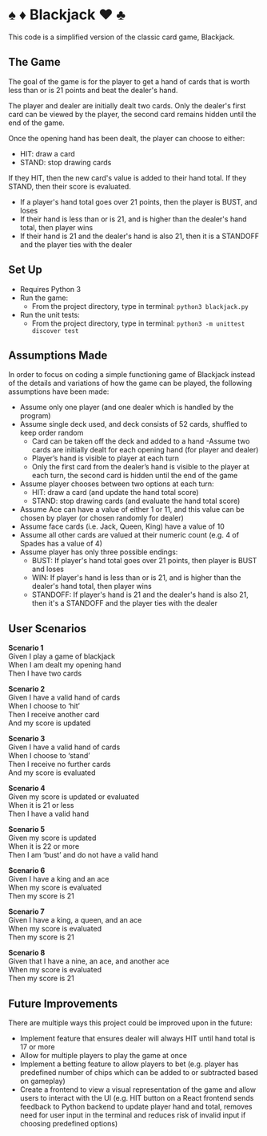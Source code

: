 # :spades: :diamonds: Blackjack :hearts: :clubs:

This code is a simplified version of the classic card game, Blackjack.


## The Game

The goal of the game is for the player to get a hand of cards that is worth less than or is 21 points and beat the dealer's hand.

The player and dealer are initially dealt two cards. Only the dealer's first card can be viewed by the player, the second card remains hidden until the end of the game.

Once the opening hand has been dealt, the player can choose to either:
- HIT: draw a card
- STAND: stop drawing cards

If they HIT, then the new card's value is added to their hand total. If they STAND, then their score is evaluated.

- If a player's hand total goes over 21 points, then the player is BUST, and loses
- If their hand is less than or is 21, and is higher than the dealer's hand total, then player wins
- If their hand is 21 and the dealer's hand is also 21, then it is a STANDOFF and the player ties with the dealer

## Set Up

- Requires Python 3
- Run the game:
  - From the project directory, type in terminal: `python3 blackjack.py`
- Run the unit tests:
    - From the project directory, type in terminal: `python3 -m unittest discover test`
    
## Assumptions Made

In order to focus on coding a simple functioning game of Blackjack instead of the details and variations of how the game can be played, the following assumptions have been made:

- Assume only one player (and one dealer which is handled by the program)
- Assume single deck used, and deck consists of 52 cards, shuffled to keep order random
  - Card can be taken off the deck and added to a hand
-Assume two cards are initially dealt for each opening hand (for player and dealer)
  - Player’s hand is visible to player at each turn 
  - Only the first card from the dealer’s hand is visible to the player at each turn, the second card is hidden until the end of the game
- Assume player chooses between two options at each turn:
  - HIT: draw a card (and update the hand total score)
  - STAND: stop drawing cards (and evaluate the hand total score)
- Assume Ace can have a value of either 1 or 11, and this value can be chosen by player (or chosen randomly for dealer)
- Assume face cards (i.e. Jack, Queen, King) have a value of 10
- Assume all other cards are valued at their numeric count (e.g. 4 of Spades has a value of 4)
- Assume player has only three possible endings:
  - BUST: If player's hand total goes over 21 points, then player is BUST and loses 
  - WIN: If player's hand is less than or is 21, and is higher than the dealer's hand total, then player wins 
  - STANDOFF: If player's hand is 21 and the dealer's hand is also 21, then it's a STANDOFF and the player ties with the dealer

## User Scenarios

**Scenario 1**  
Given I play a game of blackjack  
When I am dealt my opening hand  
Then I have two cards

**Scenario 2**  
Given I have a valid hand of cards  
When I choose to ‘hit’  
Then I receive another card  
And my score is updated  

**Scenario 3**  
Given I have a valid hand of cards  
When I choose to ‘stand’  
Then I receive no further cards  
And my score is evaluated  

**Scenario 4**  
Given my score is updated or evaluated  
When it is 21 or less  
Then I have a valid hand  

**Scenario 5**  
Given my score is updated  
When it is 22 or more  
Then I am ‘bust’ and do not have a valid hand  

**Scenario 6**  
Given I have a king and an ace  
When my score is evaluated  
Then my score is 21  

**Scenario 7**  
Given I have a king, a queen, and an ace  
When my score is evaluated  
Then my score is 21  

**Scenario 8**  
Given that I have a nine, an ace, and another ace  
When my score is evaluated  
Then my score is 21  

## Future Improvements

There are multiple ways this project could be improved upon in the future:
- Implement feature that ensures dealer will always HIT until hand total is 17 or more
- Allow for multiple players to play the game at once
- Implement a betting feature to allow players to bet (e.g. player has predefined number of chips which can be added to or subtracted based on gameplay)
- Create a frontend to view a visual representation of the game and allow users to interact with the UI (e.g. HIT button on a React frontend sends feedback to Python backend to update player hand and total, removes need for user input in the terminal and reduces risk of invalid input if choosing predefined options)
